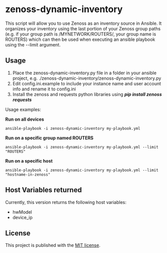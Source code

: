 # zenoss-dynamic-inventory

This script will allow you to use Zenoss as an inventory source in Ansible. It organizes your inventory using the last 
portion of your Zenoss group paths (e.g. if your group path is /MYNETWORK/ROUTERS/, your group name is ROUTERS) 
which can then be used when executing an ansible playbook using the --limit argument.



## Usage
1. Place the zenoss-dynamic-inventory.py file in a folder in your ansible project, e.g. ./zenoss-dynamic-inventory/zenoss-dynamic-inventory.py
2. Edit config.ini.example to include your instance name and user account info and rename it to config.ini
3. Install the zenoss and requests python libraries using ***pip install zenoss requests***

Usage examples:

**Run on all devices**
```shell
ansible-playbook -i zenoss-dynamic-inventory my-playbook.yml
```
**Run on a specific group named ROUTERS**
```shell
ansible-playbook -i zenoss-dynamic-inventory my-playbook.yml --limit "ROUTERS"
```
**Run on a specific host**
```shell
ansible-playbook -i zenoss-dynamic-inventory my-playbook.yml --limit "hostname-in-zenoss"
```

## Host Variables returned
Currently, this version returns the following host variables:
* hwModel
* device_ip
    
## License
This project is published with the <a href="https://opensource.org/licenses/MIT" target="_blank">MIT license</a>.